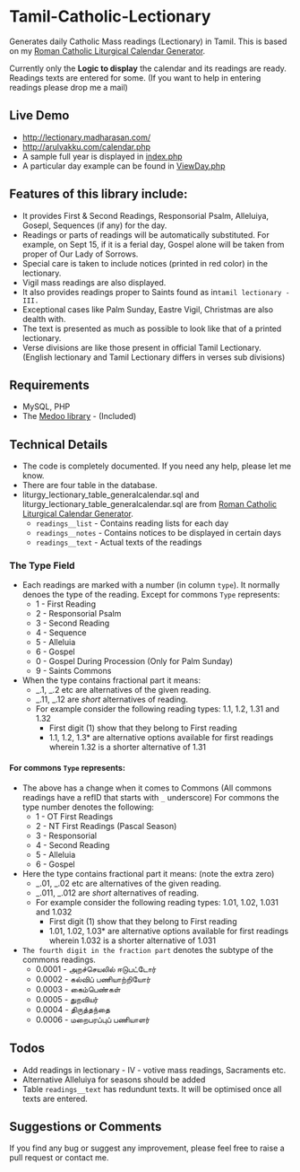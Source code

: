 # Tamil-Catholic-Lectionary
Generates daily Catholic Mass readings (Lectionary) in Tamil. This is based on my [Roman Catholic Liturgical Calendar Generator](https://github.com/jayarathina/Roman-Calendar).

Currently only the **Logic to display** the calendar and its readings are ready. Readings texts are entered for some. (If you want to help in entering readings please drop me a mail)

## Live Demo
- http://lectionary.madharasan.com/
- http://arulvakku.com/calendar.php
- A sample full year is displayed in  [index.php](index.php)
- A particular day example can be found in [ViewDay.php](ViewDay.php)

## Features of this library include:
- It provides First & Second Readings, Responsorial Psalm, Alleluiya, Gosepl, Sequences (if any) for the day.
- Readings or parts of readings will be automatically substituted. For example, on Sept 15, if it is a ferial day, Gospel alone will be taken from proper of Our Lady of Sorrows.
- Special care is taken to include notices (printed in red color) in the lectionary.
- Vigil mass readings are also displayed.
- It also provides readings proper to Saints found as in`tamil lectionary - III.`
- Exceptional cases like Palm Sunday, Eastre Vigil, Christmas are also dealth with.
- The text is presented as much as possible to look like that of a printed lectionary.
- Verse divisions are like those present in official Tamil Lectionary. (English lectionary and Tamil Lectionary differs in verses sub divisions)

## Requirements
- MySQL, PHP
- The [Medoo library](http://medoo.in) - (Included)

## Technical Details
- The code is completely documented. If you need any help, please let me know.
- There are four table in the database.
- liturgy_lectionary_table_generalcalendar.sql and liturgy_lectionary_table_generalcalendar.sql are from [Roman Catholic Liturgical Calendar Generator](https://github.com/jayarathina/Roman-Calendar).
  - `readings__list` - Contains reading lists for each day
  - `readings__notes` - Contains notices to be displayed in certain days
  - `readings__text` - Actual texts of the readings
### The Type Field
- Each readings are marked with a number (in column `type`). It normally denoes the type of the reading. Except for commons `Type` represents:
    - 1 - First Reading
    - 2 - Responsorial Psalm
    - 3 - Second Reading
    - 4 - Sequence
    - 5 - Alleluia
    - 6 - Gospel
    - 0 - Gospel During Procession (Only for Palm Sunday)
    - 9 - Saints Commons
- When the type contains fractional part it means:
    - _.1, _.2 etc are alternatives of the given reading. 
    - _.11, _.12 are _short_ alternatives of reading.
    - For example consider the following reading types: 1.1, 1.2, 1.31 and 1.32
        - First digit (1) show that they belong to First reading
        - 1.1, 1.2, 1.3* are alternative options available for first readings wherein 1.32 is a shorter alternative of 1.31
#### For commons `Type` represents:
- The above has a change when it comes to Commons (All commons readings have a refID that starts with `_` underscore) For commons the type number denotes the following:
    - 1 - OT First Readings
    - 2 - NT First Readings (Pascal Season)
    - 3 - Responsorial
    - 4 - Second Reading
    - 5 - Alleluia
    - 6 - Gospel
- Here the type contains fractional part it means: (note the extra zero)
    - _.01, _.02 etc are alternatives of the given reading. 
    - _.011, _.012 are _short_ alternatives of reading.
    - For example consider the following reading types: 1.01, 1.02, 1.031 and 1.032
        - First digit (1) show that they belong to First reading
        - 1.01, 1.02, 1.03* are alternative options available for first readings wherein 1.032 is a shorter alternative of 1.031
- `The fourth digit in the fraction part` denotes the subtype of the commons readings.
    - 0.0001 - அறச்செயலில் ஈடுபட்டோர்
    - 0.0002 - கல்விப் பணியாற்றியோர்
    - 0.0003 - கைம்பெண்கள்
    - 0.0005 - துறவியர்
    - 0.0004 - திருத்தந்தை
    - 0.0006 - மறைபரப்புப் பணியாளர்
## Todos
- Add readings in lectionary - IV - votive mass readings, Sacraments etc.
- Alternative Alleluiya for seasons should be added
- Table `readings__text` has redundunt texts. It will be optimised once all texts are entered.

## Suggestions or Comments
If you find any bug or suggest any improvement, please feel free to raise a pull request or contact me.
